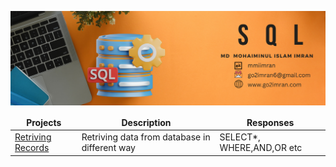 ![Github Banner](https://github.com/mmiimran/SQL/blob/main/assets/sql.png)

<table align="center">
  <thead align="center">
    <tr border: none;>
      <td><b>Projects</b></td>
      <td><b>Description</b></td>
      <td><b>Responses</b></td>
    </tr>
  </thead>
  <tbody>
    <tr>
      <td><a href="https://github.com/mmiimran/SQL/tree/main/cook_sql/Retriving%20Records" target="_blank">Retriving Records</a></td>
      <td>Retriving data from database in different way</td>
      <td>SELECT*, WHERE,AND,OR etc</td>
    </tr>
   
  </tbody>
</table>
